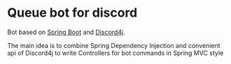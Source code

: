 # Queue bot for discord

Bot based on [Spring Boot](https://spring.io/) and [Discord4j](https://discord4j.com/).

The main idea is to combine Spring Dependency Injection and convenient api of Discord4j to 
write Controllers for bot commands in Spring MVC style